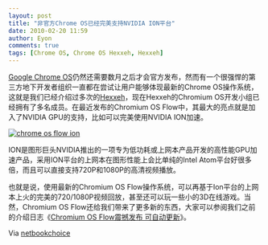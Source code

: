```yaml
---
layout: post
title: "非官方Chrome OS已经完美支持NVIDIA ION平台"
date: 2010-02-20 11:59
author: Eyon
comments: true
tags: [Chrome OS, Chrome OS Hexxeh, Hexxeh]
---
```

[Google Chrome OS](http://www.chromi.org/archives/tag/chrome-os)仍然还需要数月之后才会官方发布，然而有一个很强悍的第三方地下开发者组织一直都在尝试让用户能够体现最新的Chrome OS操作系统，这就是我们已经介绍过多次的[Hexxeh](http://www.chromi.org/?s=hexxeh)，现在Hexxeh的Chromium OS开发小组已经拥有了多名成员。在最近发布的Chromium OS Flow中，其最大的亮点就是加入了NVIDIA GPU的支持，比如可以完美使用NVIDIA ION加速。

<a href="http://img.chromi.org/2010/02/chrome-os-flow-ion.png">![](http://img.chromi.org/2010/02/chrome-os-flow-ion.png "chrome os flow ion")</a>

ION是图形巨头NVIDIA推出的一项专为低功耗或上网本产品开发的高性能GPU加速产品，采用ION平台的上网本在图形性能上会比单纯的Intel Atom平台好很多倍，而且可以直接支持720P和1080P的高清视频播放。

也就是说，使用最新的Chromium OS Flow操作系统，可以再基于Ion平台的上网本上火的完美的720/1080P视频回放，甚至还可以玩一些小的3D在线游戏。当然，Chromium OS Flow还给我们带来了更多新的东西，大家可以参阅我们之前的介绍日志《[Chromium OS Flow震撼发布 可自动更新](http://www.chromi.org/archives/3176)》。

Via [netbookchoice](http://www.netbookchoice.com/2010/02/19/latest-chrome-os-build-adds-ion-hardware-acceleration/)

